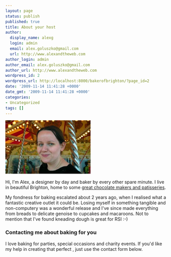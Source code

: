 ```yaml
---
layout: page
status: publish
published: true
title: About your host
author:
  display_name: alexg
  login: admin
  email: alex.goluszko@gmail.com
  url: http://www.alexandtheweb.com
author_login: admin
author_email: alex.goluszko@gmail.com
author_url: http://www.alexandtheweb.com
wordpress_id: 2
wordpress_url: http://localhost:8000/bakerofbrighton/?page_id=2
date: '2009-11-14 11:41:28 +0000'
date_gmt: '2009-11-14 11:41:28 +0000'
categories:
- Uncategorized
tags: []
---
```

<p><img class="alignnone size-thumbnail wp-image-75" title="me" src="/images/2009/11/me-267x167.jpg" alt="" width="267" height="167" /></p>
<p>Hi, I'm Alex, a designer by day and baker by every other spare minute. I live in beautiful Brighton, home to some <a href="http://localhost:8000/bakerofbrighton/brighton-baking-guide/">great chocolate makers and patisseries</a>.</p>
<p>My fondness for baking escalated about 2 years ago, when I realised what a fantastic creative outlet it could be. Losing myself in something tangible and non-computery was a wonderful release and I've since made everything from breads to delicate genoise to cupcakes and macaroons. Not to mention that I've found kneading dough is great for RSI :-)</p>
<h3>Contacting me about baking for you</h3>
<p>I love baking for parties, special occasions and charity events. If you'd like my help in creating that perfect , just use the contact form below. </p>
